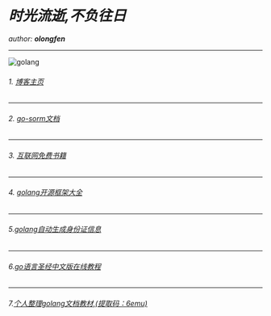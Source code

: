 # ***时光流逝,不负往日***

*author:*   ***olongfen*** 

---

![golang](https://timgsa.baidu.com/timg?image&quality=80&size=b9999_10000&sec=1565171923259&di=b6052e760f693a905d132f55503f134b&imgtype=0&src=http%3A%2F%2F5b0988e595225.cdn.sohucs.com%2Fimages%2F20180906%2F399142de6a704b90a9248a1485cd0170.png)

###### 1.  [博客主页](https://olongfen.github.io)
---
###### 2. [go-sorm文档](https://olongfen.github.io/sorm/)
---
###### 3. [互联网免费书籍](https://github.com/ruanyf/free-books)
---
###### 4. [golang开源框架大全](https://github.com/jobbole/awesome-go-cn)
---
###### 5.[golang自动生成身份证信息](https://github.com/olongfen/gen-id)
---
###### 6.[go语言圣经中文版在线教程](https://github.com/gopl-zh/gopl-zh.github.com)
---
###### 7.[个人整理golang文档教材,(提取码：6emu)](https://pan.baidu.com/s/1vatkTa254Fh9ld6dSlGNYg)